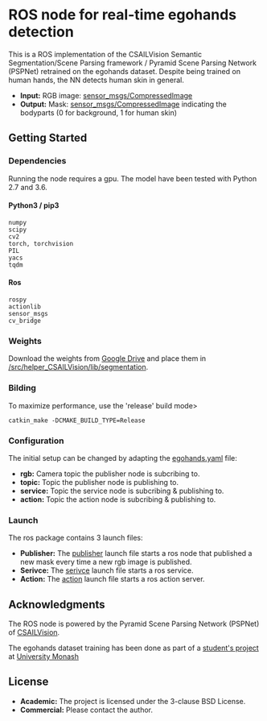 # ROS node for real-time egohands detection

This is a ROS implementation of the CSAILVision Semantic Segmentation/Scene Parsing framework / Pyramid Scene Parsing Network (PSPNet) retrained on the egohands dataset. Despite being trained on human hands, the NN detects human skin in general.

* **Input:** RGB image: [sensor_msgs/CompressedImage](http://docs.ros.org/melodic/api/sensor_msgs/html/msg/CompressedImage.html)
* **Output:** Mask: [sensor_msgs/CompressedImage](http://docs.ros.org/melodic/api/sensor_msgs/html/msg/CompressedImage.html) indicating the bodyparts (0 for background, 1 for human skin)

## Getting Started

### Dependencies

Running the node requires a gpu. The model have been tested with Python 2.7 and 3.6.
 
#### Python3 / pip3
```
numpy
scipy
cv2
torch, torchvision
PIL
yacs
tqdm
```
#### Ros
```
rospy
actionlib
sensor_msgs
cv_bridge
```

### Weights

Download the weights from [Google Drive](https://drive.google.com/drive/u/1/folders/1q--u3g9XgQ0qH1I6JJfCs3EfTMc3t1IT) and place them in [/src/helper_CSAILVision/lib/segmentation](/src/helper_CSAILVision/lib/segmentation/).

### Bilding

To maximize performance, use the 'release' build mode>
```
catkin_make -DCMAKE_BUILD_TYPE=Release
```

### Configuration

The initial setup can be changed by adapting the [egohands.yaml](cfg/egohands.yaml) file:
* **rgb:** Camera topic the publisher node is subcribing to.
* **topic:** Topic the publisher node is publishing to.
* **service:** Topic the service node is subcribing & publishing to.
* **action:** Topic the action node is subcribing & publishing to.

### Launch

The ros package contains 3 launch files:
* **Publisher:** The [publisher](launch/egohands_publisher.launch) launch file starts a ros node that published a new mask every time a new rgb image is published.
* **Serivce:** The [serivce](launch/egohands_service.launch) launch file starts a ros service. 
* **Action:** The [action](launch/egohands_action.launch) launch file starts a ros action server.

## Acknowledgments

The ROS node is powered by the Pyramid Scene Parsing Network (PSPNet) of [CSAILVision](https://github.com/CSAILVision/semantic-segmentation-pytorch).

The egohands dataset training has been done as part of a [student's project](https://github.com/junwenkwan/hand-seg-tpv) at [University Monash](https://www.monash.edu/)

## License

* **Academic:** The project is licensed under the 3-clause BSD License.
* **Commercial:** Please contact the author.